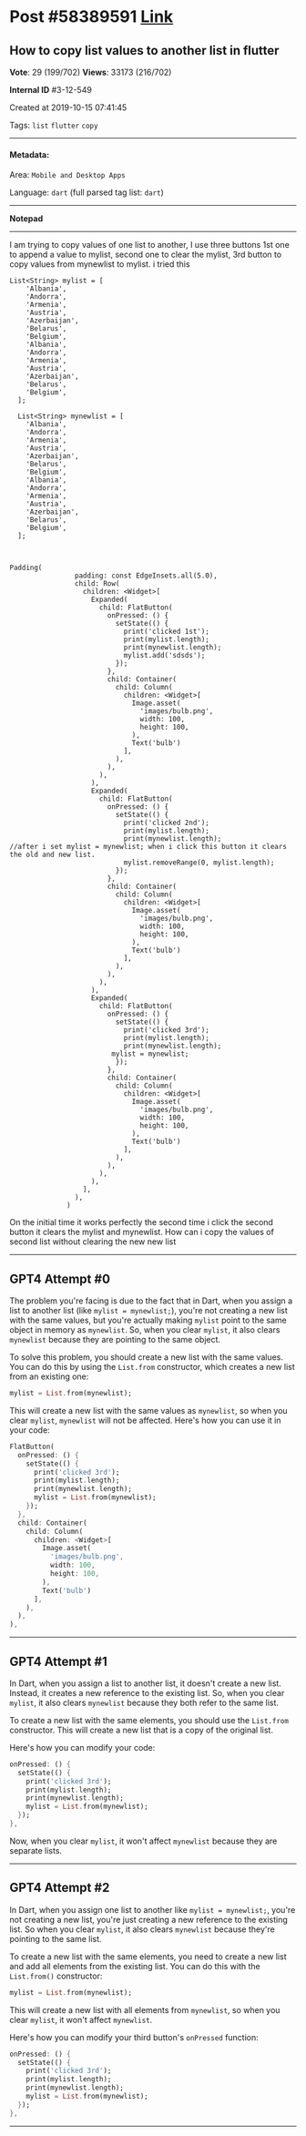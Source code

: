 
# Post \#58389591 [Link](https://stackoverflow.com/questions/58389591/)

## How to copy list values to another list in flutter

**Vote**: 29 (199/702) **Views**: 33173 (216/702) 

**Internal ID** \#3-12-549

Created at 2019-10-15 07:41:45

Tags: `list` `flutter` `copy`

----------

#### Metadata:

Area: `Mobile and Desktop Apps`

Language: `dart` (full parsed tag list: `dart`)

----------

**Notepad**


----------

I am trying to copy values of one list to another,
I use three buttons 1st one to append a value to mylist, second one to clear the mylist, 3rd button to copy values from mynewlist to mylist.
i tried this
```
List<String> mylist = [
    'Albania',
    'Andorra',
    'Armenia',
    'Austria',
    'Azerbaijan',
    'Belarus',
    'Belgium',
    'Albania',
    'Andorra',
    'Armenia',
    'Austria',
    'Azerbaijan',
    'Belarus',
    'Belgium',
  ];

  List<String> mynewlist = [
    'Albania',
    'Andorra',
    'Armenia',
    'Austria',
    'Azerbaijan',
    'Belarus',
    'Belgium',
    'Albania',
    'Andorra',
    'Armenia',
    'Austria',
    'Azerbaijan',
    'Belarus',
    'Belgium',
  ];



Padding(
                padding: const EdgeInsets.all(5.0),
                child: Row(
                  children: <Widget>[
                    Expanded(
                      child: FlatButton(
                        onPressed: () {
                          setState(() {
                            print('clicked 1st');
                            print(mylist.length);
                            print(mynewlist.length);
                            mylist.add('sdsds');
                          });
                        },
                        child: Container(
                          child: Column(
                            children: <Widget>[
                              Image.asset(
                                'images/bulb.png',
                                width: 100,
                                height: 100,
                              ),
                              Text('bulb')
                            ],
                          ),
                        ),
                      ),
                    ),
                    Expanded(
                      child: FlatButton(
                        onPressed: () {
                          setState(() {
                            print('clicked 2nd');
                            print(mylist.length);
                            print(mynewlist.length);
//after i set mylist = mynewlist; when i click this button it clears the old and new list.
                            mylist.removeRange(0, mylist.length);
                          });
                        },
                        child: Container(
                          child: Column(
                            children: <Widget>[
                              Image.asset(
                                'images/bulb.png',
                                width: 100,
                                height: 100,
                              ),
                              Text('bulb')
                            ],
                          ),
                        ),
                      ),
                    ),
                    Expanded(
                      child: FlatButton(
                        onPressed: () {
                          setState(() {
                            print('clicked 3rd');
                            print(mylist.length);
                            print(mynewlist.length);
                         mylist = mynewlist;
                          });
                        },
                        child: Container(
                          child: Column(
                            children: <Widget>[
                              Image.asset(
                                'images/bulb.png',
                                width: 100,
                                height: 100,
                              ),
                              Text('bulb')
                            ],
                          ),
                        ),
                      ),
                    ),
                  ],
                ),
              )
```

On the initial time it works perfectly the second time i click the second button it clears the mylist and mynewlist.
How can i copy the values of second list without clearing the new new list


----------
        
## GPT4 Attempt \#0

The problem you're facing is due to the fact that in Dart, when you assign a list to another list (like `mylist = mynewlist;`), you're not creating a new list with the same values, but you're actually making `mylist` point to the same object in memory as `mynewlist`. So, when you clear `mylist`, it also clears `mynewlist` because they are pointing to the same object.

To solve this problem, you should create a new list with the same values. You can do this by using the `List.from` constructor, which creates a new list from an existing one:

```dart
mylist = List.from(mynewlist);
```

This will create a new list with the same values as `mynewlist`, so when you clear `mylist`, `mynewlist` will not be affected. Here's how you can use it in your code:

```dart
FlatButton(
  onPressed: () {
    setState(() {
      print('clicked 3rd');
      print(mylist.length);
      print(mynewlist.length);
      mylist = List.from(mynewlist);
    });
  },
  child: Container(
    child: Column(
      children: <Widget>[
        Image.asset(
          'images/bulb.png',
          width: 100,
          height: 100,
        ),
        Text('bulb')
      ],
    ),
  ),
),
```

--------

## GPT4 Attempt \#1

In Dart, when you assign a list to another list, it doesn't create a new list. Instead, it creates a new reference to the existing list. So, when you clear `mylist`, it also clears `mynewlist` because they both refer to the same list.

To create a new list with the same elements, you should use the `List.from` constructor. This will create a new list that is a copy of the original list.

Here's how you can modify your code:

```dart
onPressed: () {
  setState(() {
    print('clicked 3rd');
    print(mylist.length);
    print(mynewlist.length);
    mylist = List.from(mynewlist);
  });
},
```

Now, when you clear `mylist`, it won't affect `mynewlist` because they are separate lists.

--------

## GPT4 Attempt \#2

In Dart, when you assign one list to another like `mylist = mynewlist;`, you're not creating a new list, you're just creating a new reference to the existing list. So when you clear `mylist`, it also clears `mynewlist` because they're pointing to the same list.

To create a new list with the same elements, you need to create a new list and add all elements from the existing list. You can do this with the `List.from()` constructor:

```dart
mylist = List.from(mynewlist);
```

This will create a new list with all elements from `mynewlist`, so when you clear `mylist`, it won't affect `mynewlist`.

Here's how you can modify your third button's `onPressed` function:

```dart
onPressed: () {
  setState(() {
    print('clicked 3rd');
    print(mylist.length);
    print(mynewlist.length);
    mylist = List.from(mynewlist);
  });
},
```

--------
